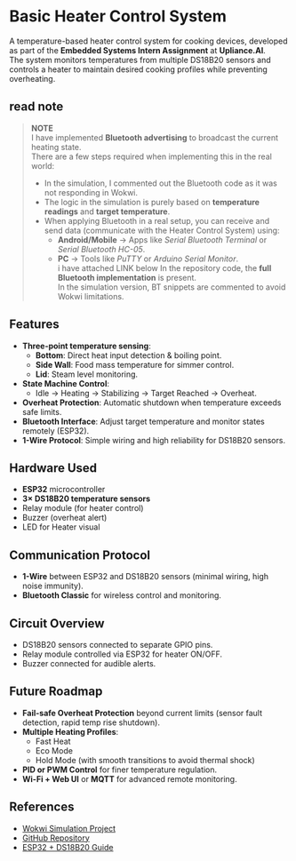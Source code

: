 # Basic Heater Control System

A temperature-based heater control system for cooking devices, developed as part of the **Embedded Systems Intern Assignment** at **Upliance.AI**.  
The system monitors temperatures from multiple DS18B20 sensors and controls a heater to maintain desired cooking profiles while preventing overheating.
## read note 
> **NOTE**  
> I have implemented **Bluetooth advertising** to broadcast the current heating state.  
> There are a few steps required when implementing this in the real world:  
> - In the simulation, I commented out the Bluetooth code as it was not responding in Wokwi.  
> - The logic in the simulation is purely based on **temperature readings** and **target temperature**.  
> - When applying Bluetooth in a real setup, you can receive and send data (communicate with the Heater Control System) using:  
>   - **Android/Mobile** → Apps like *Serial Bluetooth Terminal* or *Serial Bluetooth HC-05*.  
>   - **PC** → Tools like *PuTTY* or *Arduino Serial Monitor*.  
>   i have attached LINK below 
> In the repository code, the **full Bluetooth implementation** is present.  
> In the simulation version, BT snippets are commented to avoid Wokwi limitations.

## Features
- **Three-point temperature sensing**:
  - **Bottom**: Direct heat input detection & boiling point.
  - **Side Wall**: Food mass temperature for simmer control.
  - **Lid**: Steam level monitoring.
- **State Machine Control**:
  - Idle → Heating → Stabilizing → Target Reached → Overheat.
- **Overheat Protection**: Automatic shutdown when temperature exceeds safe limits.
- **Bluetooth Interface**: Adjust target temperature and monitor states remotely (ESP32).
- **1-Wire Protocol**: Simple wiring and high reliability for DS18B20 sensors.

## Hardware Used
- **ESP32** microcontroller
- **3× DS18B20 temperature sensors**
- Relay module (for heater control)
- Buzzer (overheat alert)
- LED for Heater visual

## Communication Protocol
- **1-Wire** between ESP32 and DS18B20 sensors (minimal wiring, high noise immunity).
- **Bluetooth Classic** for wireless control and monitoring.

## Circuit Overview
- DS18B20 sensors connected to separate GPIO pins.
- Relay module controlled via ESP32 for heater ON/OFF.
- Buzzer connected for audible alerts.

## Future Roadmap
- **Fail-safe Overheat Protection** beyond current limits (sensor fault detection, rapid temp rise shutdown).
- **Multiple Heating Profiles**:
  - Fast Heat
  - Eco Mode
  - Hold Mode (with smooth transitions to avoid thermal shock)
- **PID or PWM Control** for finer temperature regulation.
- **Wi-Fi + Web UI** or **MQTT** for advanced remote monitoring.

## References
- [Wokwi Simulation Project](https://wokwi.com/projects/438829491939294209)  
- [GitHub Repository](https://github.com/Umar-80858086/Basic-Heater-control-system)  
- [ESP32 + DS18B20 Guide](https://www.makerguides.com/esp32-ds18b20-digital-thermometer/#Pin_Definition_of_DS18B20)
